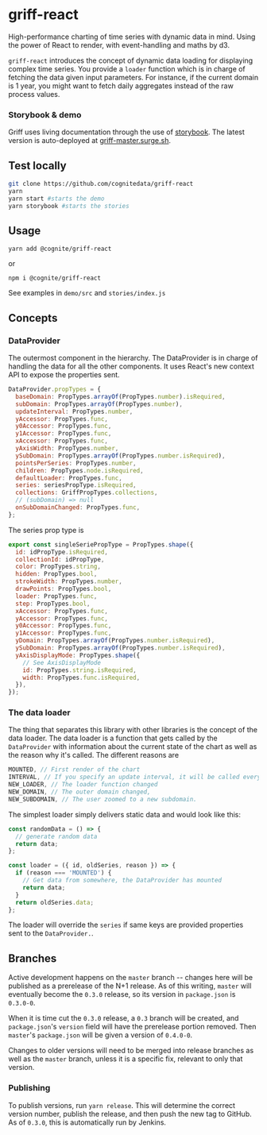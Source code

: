 # griff-react

High-performance charting of time series with dynamic data in mind.
Using the power of React to render, with event-handling and maths by d3.

`griff-react` introduces the concept of dynamic data loading for displaying complex time series.
You provide a `loader` function which is in charge of fetching the data given input parameters.
For instance, if the current domain is 1 year, you might want to fetch daily aggregates instead of the raw process values.

### Storybook & demo

Griff uses living documentation through the use of [storybook](https://github.com/storybooks/storybook).
The latest version is auto-deployed at [griff-master.surge.sh](https://griff-master.surge.sh/).

## Test locally

```sh
git clone https://github.com/cognitedata/griff-react
yarn
yarn start #starts the demo
yarn storybook #starts the stories
```

## Usage

`yarn add @cognite/griff-react`

or

`npm i @cognite/griff-react`

See examples in `demo/src` and `stories/index.js`

## Concepts

### DataProvider

The outermost component in the hierarchy.
The DataProvider is in charge of handling the data for all the other components.
It uses React's new context API to expose the properties sent.

```js
DataProvider.propTypes = {
  baseDomain: PropTypes.arrayOf(PropTypes.number).isRequired,
  subDomain: PropTypes.arrayOf(PropTypes.number),
  updateInterval: PropTypes.number,
  yAccessor: PropTypes.func,
  y0Accessor: PropTypes.func,
  y1Accessor: PropTypes.func,
  xAccessor: PropTypes.func,
  yAxisWidth: PropTypes.number,
  ySubDomain: PropTypes.arrayOf(PropTypes.number.isRequired),
  pointsPerSeries: PropTypes.number,
  children: PropTypes.node.isRequired,
  defaultLoader: PropTypes.func,
  series: seriesPropType.isRequired,
  collections: GriffPropTypes.collections,
  // (subDomain) => null
  onSubDomainChanged: PropTypes.func,
};
```

The series prop type is

```js
export const singleSeriePropType = PropTypes.shape({
  id: idPropType.isRequired,
  collectionId: idPropType,
  color: PropTypes.string,
  hidden: PropTypes.bool,
  strokeWidth: PropTypes.number,
  drawPoints: PropTypes.bool,
  loader: PropTypes.func,
  step: PropTypes.bool,
  xAccessor: PropTypes.func,
  yAccessor: PropTypes.func,
  y0Accessor: PropTypes.func,
  y1Accessor: PropTypes.func,
  yDomain: PropTypes.arrayOf(PropTypes.number.isRequired),
  ySubDomain: PropTypes.arrayOf(PropTypes.number.isRequired),
  yAxisDisplayMode: PropTypes.shape({
    // See AxisDisplayMode
    id: PropTypes.string.isRequired,
    width: PropTypes.func.isRequired,
  }),
});
```

### The data loader

The thing that separates this library with other libraries is the concept of the data loader.
The data loader is a function that gets called by the `DataProvider` with information about the current state of the chart as well as the reason why it's called.
The different reasons are

```js
MOUNTED, // First render of the chart
INTERVAL, // If you specify an update interval, it will be called every n seconds
NEW_LOADER, // The loader function changed
NEW_DOMAIN, // The outer domain changed,
NEW_SUBDOMAIN, // The user zoomed to a new subdomain.
```

The simplest loader simply delivers static data and would look like this:

```js
const randomData = () => {
  // generate random data
  return data;
};

const loader = ({ id, oldSeries, reason }) => {
  if (reason === 'MOUNTED') {
    // Get data from somewhere, the DataProvider has mounted
    return data;
  }
  return oldSeries.data;
};
```

The loader will override the `series` if same keys are provided properties sent to the `DataProvider.`.

## Branches

Active development happens on the `master` branch -- changes here will be published as a prerelease of the N+1 release.
As of this writing, `master` will eventually become the `0.3.0` release, so its version in `package.json` is `0.3.0-0`.

When it is time cut the `0.3.0` release, a `0.3` branch will be created, and `package.json`'s `version` field will have the prerelease portion removed.
Then `master`'s `package.json` will be given a version of `0.4.0-0`.

Changes to older versions will need to be merged into release branches as well as the `master` branch, unless it is a specific fix, relevant to only that version.

### Publishing

To publish versions, run `yarn release`.
This will determine the correct version number, publish the release, and then push the new tag to GitHub.
As of `0.3.0`, this is automatically run by Jenkins.

